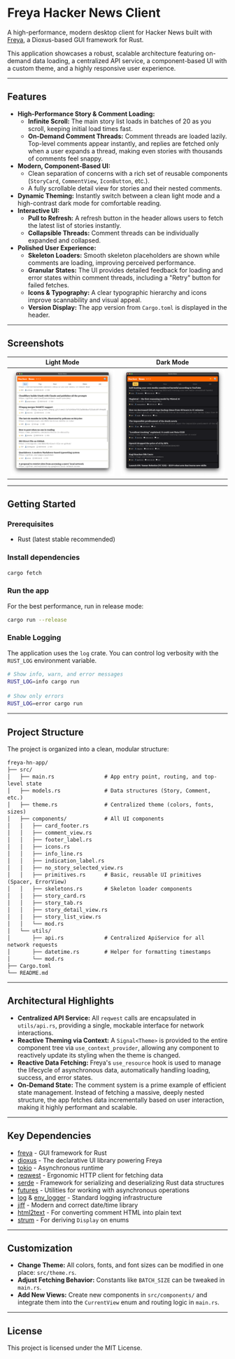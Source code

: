 # Freya Hacker News Client

A high-performance, modern desktop client for Hacker News built with [Freya](https://github.com/marc2332/freya), a Dioxus-based GUI framework for Rust.

This application showcases a robust, scalable architecture featuring on-demand data loading, a centralized API service, a component-based UI with a custom theme, and a highly responsive user experience.

---

## Features

-   **High-Performance Story & Comment Loading:**
    -   **Infinite Scroll:** The main story list loads in batches of 20 as you scroll, keeping initial load times fast.
    -   **On-Demand Comment Threads:** Comment threads are loaded lazily. Top-level comments appear instantly, and replies are fetched only when a user expands a thread, making even stories with thousands of comments feel snappy.
-   **Modern, Component-Based UI:**
    -   Clean separation of concerns with a rich set of reusable components (`StoryCard`, `CommentView`, `IconButton`, etc.).
    -   A fully scrollable detail view for stories and their nested comments.
-   **Dynamic Theming:** Instantly switch between a clean light mode and a high-contrast dark mode for comfortable reading.
-   **Interactive UI:**
    -   **Pull to Refresh:** A refresh button in the header allows users to fetch the latest list of stories instantly.
    -   **Collapsible Threads:** Comment threads can be individually expanded and collapsed.
-   **Polished User Experience:**
    -   **Skeleton Loaders:** Smooth skeleton placeholders are shown while comments are loading, improving perceived performance.
    -   **Granular States:** The UI provides detailed feedback for loading and error states within comment threads, including a "Retry" button for failed fetches.
    -   **Icons & Typography:** A clear typographic hierarchy and icons improve scannability and visual appeal.
    -   **Version Display:** The app version from `Cargo.toml` is displayed in the header.

---

## Screenshots

| Light Mode                          | Dark Mode                          |
| ----------------------------------- | ---------------------------------- |
| ![light mode](screenshots/ss01.png) | ![dark mode](screenshots/ss02.png) |

---

## Getting Started

### Prerequisites

-   Rust (latest stable recommended)

### Install dependencies

```sh
cargo fetch
```

### Run the app

For the best performance, run in release mode:
```sh
cargo run --release
```

### Enable Logging

The application uses the `log` crate. You can control log verbosity with the `RUST_LOG` environment variable.

```sh
# Show info, warn, and error messages
RUST_LOG=info cargo run

# Show only errors
RUST_LOG=error cargo run
```

---

## Project Structure

The project is organized into a clean, modular structure:

```
freya-hn-app/
├── src/
│   ├── main.rs                # App entry point, routing, and top-level state
│   ├── models.rs              # Data structures (Story, Comment, etc.)
│   ├── theme.rs               # Centralized theme (colors, fonts, sizes)
│   ├── components/            # All UI components
│   │   ├── card_footer.rs
│   │   ├── comment_view.rs
│   │   ├── footer_label.rs
│   │   ├── icons.rs
│   │   ├── info_line.rs
│   │   ├── indication_label.rs
│   │   ├── no_story_selected_view.rs
│   │   ├── primitives.rs      # Basic, reusable UI primitives (Spacer, ErrorView)
│   │   ├── skeletons.rs       # Skeleton loader components
│   │   ├── story_card.rs
│   │   ├── story_tab.rs
│   │   ├── story_detail_view.rs
│   │   ├── story_list_view.rs
│   │   └── mod.rs
│   └── utils/
│       ├── api.rs             # Centralized ApiService for all network requests
│       ├── datetime.rs        # Helper for formatting timestamps
│       └── mod.rs
├── Cargo.toml
└── README.md
```

---

## Architectural Highlights

-   **Centralized API Service:** All `reqwest` calls are encapsulated in `utils/api.rs`, providing a single, mockable interface for network interactions.
-   **Reactive Theming via Context:** A `Signal<Theme>` is provided to the entire component tree via `use_context_provider`, allowing any component to reactively update its styling when the theme is changed.
-   **Reactive Data Fetching:** Freya's `use_resource` hook is used to manage the lifecycle of asynchronous data, automatically handling loading, success, and error states.
-   **On-Demand State:** The comment system is a prime example of efficient state management. Instead of fetching a massive, deeply nested structure, the app fetches data incrementally based on user interaction, making it highly performant and scalable.

---

## Key Dependencies

-   [freya](https://github.com/marc2332/freya) - GUI framework for Rust
-   [dioxus](https://dioxuslabs.com/) - The declarative UI library powering Freya
-   [tokio](https://tokio.rs/) - Asynchronous runtime
-   [reqwest](https://docs.rs/reqwest/) - Ergonomic HTTP client for fetching data
-   [serde](https://serde.rs/) - Framework for serializing and deserializing Rust data structures
-   [futures](https://docs.rs/futures/) - Utilities for working with asynchronous operations
-   [log](https://docs.rs/log/) & [env_logger](https://docs.rs/env_logger/) - Standard logging infrastructure
-   [jiff](https://docs.rs/jiff/) - Modern and correct date/time library
-   [html2text](https://docs.rs/html2text/) - For converting comment HTML into plain text
-   [strum](https://docs.rs/strum/) - For deriving `Display` on enums

---

## Customization

-   **Change Theme:** All colors, fonts, and font sizes can be modified in one place: `src/theme.rs`.
-   **Adjust Fetching Behavior:** Constants like `BATCH_SIZE` can be tweaked in `main.rs`.
-   **Add New Views:** Create new components in `src/components/` and integrate them into the `CurrentView` enum and routing logic in `main.rs`.

---

## License

This project is licensed under the MIT License.

